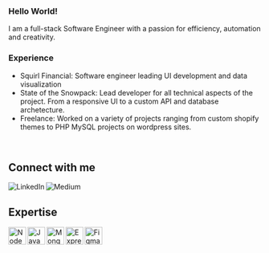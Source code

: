 ### Hello World!
I am a full-stack Software Engineer with a passion for efficiency, automation and creativity. 

### Experience
- Squirl Financial: Software engineer leading UI development and data visualization
- State of the Snowpack: Lead developer for all technical aspects of the project. From a responsive UI to a custom API and database archetecture.
- Freelance: Worked on a variety of projects ranging from custom shopify themes to PHP MySQL projects on wordpress sites.
<br>

## Connect with me 

[<img align="left" alt="LinkedIn" src="https://img.shields.io/badge/linkedin-%230077B5.svg?style=for-the-badge&logo=linkedin&logoColor=white"/>](https://www.linkedin.com/in/josh-oleary-a91aa7201/)

[<img align="left" alt="Medium" src="https://img.shields.io/badge/Medium-12100E?style=for-the-badge&logo=medium&logoColor=white" />](https://jdoleary91.medium.com/)

<br>

## Expertise 

<img align="left" alt="NodeJS" style='height: 35px' src="https://cdn.jsdelivr.net/gh/devicons/devicon/icons/nodejs/nodejs-original.svg" />

<img align="left" alt="JavaScript" style='height: 35px' src="https://cdn.jsdelivr.net/gh/devicons/devicon/icons/javascript/javascript-original.svg" />

<img align="left" alt="MongoDB" style='height: 35px' src="https://cdn.jsdelivr.net/gh/devicons/devicon/icons/mongodb/mongodb-original-wordmark.svg" />

<img align="left" alt="Express" style='height: 35px' src="https://cdn.jsdelivr.net/gh/devicons/devicon/icons/express/express-original.svg" />

<img align="left" alt="Figma" style='height: 35px' src="https://cdn.jsdelivr.net/gh/devicons/devicon/icons/figma/figma-original.svg" />

